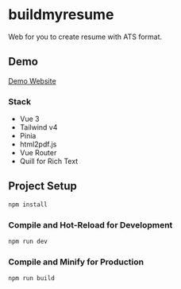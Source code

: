 # buildmyresume

Web for you to create resume with ATS format.

## Demo

[Demo Website](https://cvbuilder-ahmadrenhoran.netlify.app/)

### Stack
- Vue 3
- Tailwind v4
- Pinia
- html2pdf.js
- Vue Router
- Quill for Rich Text

## Project Setup

```sh
npm install
```

### Compile and Hot-Reload for Development

```sh
npm run dev
```

### Compile and Minify for Production

```sh
npm run build
```
